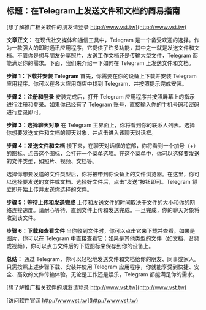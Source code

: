 ## **标题：在Telegram上发送文件和文档的简易指南**

[想了解推广相关软件的朋友请登录 http://www.vst.tw](http://www.vst.tw)

**文章正文：**
在现代社交媒体和通信工具中，Telegram 是一个备受欢迎的选择。作为一款强大的即时通讯应用程序，它提供了许多功能，其中之一就是发送文件和文档。不管你是想与朋友分享照片、发送工作文档还是传输大型文件，Telegram 都能满足你的需求。下面，我们来介绍一下如何在 Telegram 上发送文件和文档。

**步骤 1：下载并安装 Telegram**
首先，你需要在你的设备上下载并安装 Telegram 应用程序。你可以在各大应用商店中找到 Telegram，并按照提示完成安装。

**步骤 2：注册和登录**
安装完成后，打开 Telegram 应用程序并按照屏幕上的指示进行注册和登录。如果你已经有了 Telegram 账号，直接输入你的手机号码和密码进行登录即可。

**步骤 3：选择聊天对象**
在 Telegram 主界面上，你将看到你的联系人列表。选择你想要发送文件和文档的聊天对象，并点击进入该聊天对话框。

**步骤 4：发送文件和文档**
接下来，在聊天对话框的底部，你将看到一个加号（+）的图标。点击这个图标，会打开一个菜单选项。在这个菜单中，你可以选择要发送的文件类型，如照片、视频、文档等。

选择你想要发送的文件类型后，你将被带到你设备上的文件浏览器。在这里，你可以选择要发送的文件或文档。选择好文件后，点击“发送”按钮即可。Telegram 将立即开始上传并发送你选择的文件。

**步骤 5：等待上传和发送完成**
上传和发送文件的时间取决于文件的大小和你的网络连接速度。请耐心等待，直到文件上传和发送完成。一旦完成，你的聊天对象将收到该文件。

**步骤 6：下载和查看文件**
当你收到文件时，你可以点击它来下载并查看。如果是图片，你可以在 Telegram 中直接查看它；如果是其他类型的文件（如文档、音频或视频），你可以点击文件后的下载图标来保存到你的设备上。

**总结：**
通过 Telegram，你可以轻松地发送文件和文档给你的朋友、同事或家人。只需按照上述步骤下载、安装并使用 Telegram 应用程序，你就能享受到快捷、安全、高效的文件传输体验。无论是工作还是娱乐，Telegram 都能满足你的需求。

[想了解推广相关软件的朋友请登录 http://www.vst.tw](http://www.vst.tw)


[访问软件官网 http://www.vst.tw](http://www.vst.tw)
